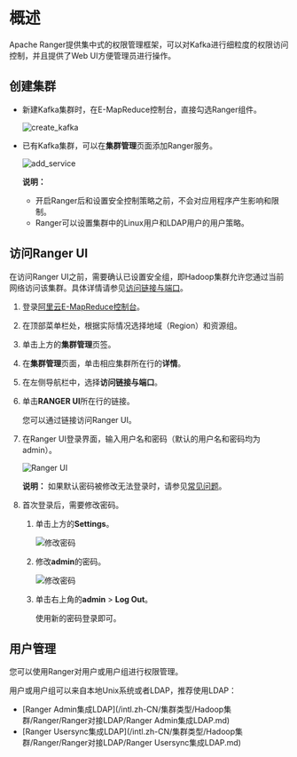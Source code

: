 # 概述

Apache Ranger提供集中式的权限管理框架，可以对Kafka进行细粒度的权限访问控制，并且提供了Web UI方便管理员进行操作。

## 创建集群

-   新建Kafka集群时，在E-MapReduce控制台，直接勾选Ranger组件。

    ![create_kafka](https://static-aliyun-doc.oss-accelerate.aliyuncs.com/assets/img/zh-CN/2067189951/p165749.png)

-   已有Kafka集群，可以在**集群管理**页面添加Ranger服务。

    ![add_service](https://static-aliyun-doc.oss-accelerate.aliyuncs.com/assets/img/zh-CN/2067189951/p165775.png)

    **说明：**

    -   开启Ranger后和设置安全控制策略之前，不会对应用程序产生影响和限制。
    -   Ranger可以设置集群中的Linux用户和LDAP用户的用户策略。

## 访问Ranger UI

在访问Ranger UI之前，需要确认已设置安全组，即Hadoop集群允许您通过当前网络访问该集群。具体详情请参见[访问链接与端口](/intl.zh-CN/集群管理/集群配置/访问链接与端口.md)。

1.  登录[阿里云E-MapReduce控制台](https://emr.console.aliyun.com/)。

2.  在顶部菜单栏处，根据实际情况选择地域（Region）和资源组。

3.  单击上方的**集群管理**页签。

4.  在**集群管理**页面，单击相应集群所在行的**详情**。

5.  在左侧导航栏中，选择**访问链接与端口**。

6.  单击**RANGER UI**所在行的链接。

    您可以通过链接访问Ranger UI。

7.  在Ranger UI登录界面，输入用户名和密码（默认的用户名和密码均为admin）。

    ![Ranger UI](https://static-aliyun-doc.oss-accelerate.aliyuncs.com/assets/img/zh-CN/9998197951/p11490.png)

    **说明：** 如果默认密码被修改无法登录时，请参见[常见问题](#d10e162)。

8.  首次登录后，需要修改密码。

    1.  单击上方的**Settings**。

        ![修改密码](https://static-aliyun-doc.oss-accelerate.aliyuncs.com/assets/img/zh-CN/0146189951/p11492.png)

    2.  修改**admin**的密码。

        ![修改密码](https://static-aliyun-doc.oss-accelerate.aliyuncs.com/assets/img/zh-CN/0146189951/p11493.png)

    3.  单击右上角的**admin** \> **Log Out**。

        使用新的密码登录即可。


## 用户管理

您可以使用Ranger对用户或用户组进行权限管理。

用户或用户组可以来自本地Unix系统或者LDAP，推荐使用LDAP：

-   [Ranger Admin集成LDAP](/intl.zh-CN/集群类型/Hadoop集群/Ranger/Ranger对接LDAP/Ranger Admin集成LDAP.md)
-   [Ranger Usersync集成LDAP](/intl.zh-CN/集群类型/Hadoop集群/Ranger/Ranger对接LDAP/Ranger Usersync集成LDAP.md)

